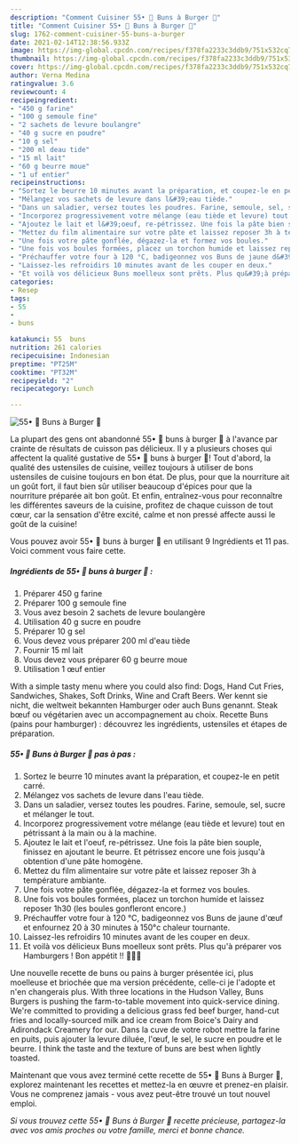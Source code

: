 ```yaml
---
description: "Comment Cuisiner 55• 🍔 Buns à Burger 🍟"
title: "Comment Cuisiner 55• 🍔 Buns à Burger 🍟"
slug: 1762-comment-cuisiner-55-buns-a-burger
date: 2021-02-14T12:38:56.933Z
image: https://img-global.cpcdn.com/recipes/f378fa2233c3ddb9/751x532cq70/55•-🍔-buns-a-burger-🍟-photo-principale-de-la-recette.jpg
thumbnail: https://img-global.cpcdn.com/recipes/f378fa2233c3ddb9/751x532cq70/55•-🍔-buns-a-burger-🍟-photo-principale-de-la-recette.jpg
cover: https://img-global.cpcdn.com/recipes/f378fa2233c3ddb9/751x532cq70/55•-🍔-buns-a-burger-🍟-photo-principale-de-la-recette.jpg
author: Verna Medina
ratingvalue: 3.6
reviewcount: 4
recipeingredient:
- "450 g farine"
- "100 g semoule fine"
- "2 sachets de levure boulangre"
- "40 g sucre en poudre"
- "10 g sel"
- "200 ml deau tide"
- "15 ml lait"
- "60 g beurre moue"
- "1 uf entier"
recipeinstructions:
- "Sortez le beurre 10 minutes avant la préparation, et coupez-le en petit carré."
- "Mélangez vos sachets de levure dans l&#39;eau tiède."
- "Dans un saladier, versez toutes les poudres. Farine, semoule, sel, sucre et mélanger le tout."
- "Incorporez progressivement votre mélange (eau tiède et levure) tout en pétrissant à la main ou à la machine."
- "Ajoutez le lait et l&#39;oeuf, re-pétrissez. Une fois la pâte bien souple, finissez en ajoutant le beurre. Et pétrissez encore une fois jusqu&#39;à obtention d&#39;une pâte homogène."
- "Mettez du film alimentaire sur votre pâte et laissez reposer 3h à température ambiante."
- "Une fois votre pâte gonflée, dégazez-la et formez vos boules."
- "Une fois vos boules formées, placez un torchon humide et laissez reposer 1h30 (les boules gonfleront encore.)"
- "Préchauffer votre four à 120 °C, badigeonnez vos Buns de jaune d&#39;œuf et enfournez 20 à 30 minutes à 150°c chaleur tournante."
- "Laissez-les refroidirs 10 minutes avant de les couper en deux."
- "Et voilà vos délicieux Buns moelleux sont prêts. Plus qu&#39;à préparer vos Hamburgers ! Bon appétit !! 🍔👍🏽"
categories:
- Resep
tags:
- 55
- 
- buns

katakunci: 55  buns 
nutrition: 261 calories
recipecuisine: Indonesian
preptime: "PT25M"
cooktime: "PT32M"
recipeyield: "2"
recipecategory: Lunch

---
```



![55• 🍔 Buns à Burger 🍟](https://img-global.cpcdn.com/recipes/f378fa2233c3ddb9/751x532cq70/55•-🍔-buns-a-burger-🍟-photo-principale-de-la-recette.jpg)

La plupart des gens ont abandonné 55• 🍔 buns à burger 🍟 à l'avance par crainte de résultats de cuisson pas délicieux. Il y a plusieurs choses qui affectent la qualité gustative de 55• 🍔 buns à burger 🍟! Tout d'abord, la qualité des ustensiles de cuisine, veillez toujours à utiliser de bons ustensiles de cuisine toujours en bon état. De plus, pour que la nourriture ait un goût fort, il faut bien sûr utiliser beaucoup d'épices pour que la nourriture préparée ait bon goût. Et enfin, entraînez-vous pour reconnaître les différentes saveurs de la cuisine, profitez de chaque cuisson de tout cœur, car la sensation d'être excité, calme et non pressé affecte aussi le goût de la cuisine!

<!--inarticleads1-->

Vous pouvez avoir 55• 🍔 buns à burger 🍟 en utilisant 9 Ingrédients et 11 pas. Voici comment vous faire cette.

##### Ingrédients de 55• 🍔 buns à burger 🍟 :

1. Préparer 450 g farine
1. Préparer 100 g semoule fine
1. Vous avez besoin 2 sachets de levure boulangère
1. Utilisation 40 g sucre en poudre
1. Préparer 10 g sel
1. Vous devez vous préparer 200 ml d&#39;eau tiède
1. Fournir 15 ml lait
1. Vous devez vous préparer 60 g beurre moue
1. Utilisation 1 œuf entier


With a simple tasty menu where you could also find: Dogs, Hand Cut Fries, Sandwiches, Shakes, Soft Drinks, Wine and Craft Beers. Wer kennt sie nicht, die weltweit bekannten Hamburger oder auch Buns genannt. Steak bœuf ou végétarien avec un accompagnement au choix. Recette Buns (pains pour hamburger) : découvrez les ingrédients, ustensiles et étapes de préparation. 

<!--inarticleads2-->

##### 55• 🍔 Buns à Burger 🍟 pas à pas :

1. Sortez le beurre 10 minutes avant la préparation, et coupez-le en petit carré.
1. Mélangez vos sachets de levure dans l&#39;eau tiède.
1. Dans un saladier, versez toutes les poudres. Farine, semoule, sel, sucre et mélanger le tout.
1. Incorporez progressivement votre mélange (eau tiède et levure) tout en pétrissant à la main ou à la machine.
1. Ajoutez le lait et l&#39;oeuf, re-pétrissez. Une fois la pâte bien souple, finissez en ajoutant le beurre. Et pétrissez encore une fois jusqu&#39;à obtention d&#39;une pâte homogène.
1. Mettez du film alimentaire sur votre pâte et laissez reposer 3h à température ambiante.
1. Une fois votre pâte gonflée, dégazez-la et formez vos boules.
1. Une fois vos boules formées, placez un torchon humide et laissez reposer 1h30 (les boules gonfleront encore.)
1. Préchauffer votre four à 120 °C, badigeonnez vos Buns de jaune d&#39;œuf et enfournez 20 à 30 minutes à 150°c chaleur tournante.
1. Laissez-les refroidirs 10 minutes avant de les couper en deux.
1. Et voilà vos délicieux Buns moelleux sont prêts. Plus qu&#39;à préparer vos Hamburgers ! Bon appétit !! 🍔👍🏽


Une nouvelle recette de buns ou pains à burger présentée ici, plus moelleuse et briochée que ma version précédente, celle-ci je l&#39;adopte et n&#39;en changerais plus. With three locations in the Hudson Valley, Buns Burgers is pushing the farm-to-table movement into quick-service dining. We&#39;re committed to providing a delicious grass fed beef burger, hand-cut fries and locally-sourced milk and ice cream from Boice&#39;s Dairy and Adirondack Creamery for our. Dans la cuve de votre robot mettre la farine en puits, puis ajouter la levure diluée, l&#39;œuf, le sel, le sucre en poudre et le beurre. I think the taste and the texture of buns are best when lightly toasted. 

<!--inarticleads1-->

<p>
Maintenant que vous avez terminé cette recette de 55• 🍔 Buns à Burger 🍟, explorez maintenant les recettes et mettez-la en œuvre et prenez-en plaisir. Vous ne comprenez jamais - vous avez peut-être trouvé un tout nouvel emploi.
</p>

<p>
<i>Si vous trouvez cette 55• 🍔 Buns à Burger 🍟 recette précieuse, partagez-la avec vos amis proches ou votre famille, merci et bonne chance.</i>
</p>
